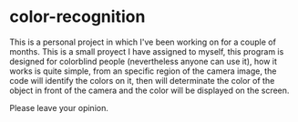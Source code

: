 # color-recognition
This is a personal project in which I've been working on for a couple of months.
This is a small proyect I have assigned to myself, this program is designed for colorblind people (nevertheless anyone can use it), how it works is quite simple, 
from an specific region of the camera image, the code will identify the colors on it, then will determinate the color of the object in front of the camera and the color will be 
displayed on the screen.

Please leave your opinion.
